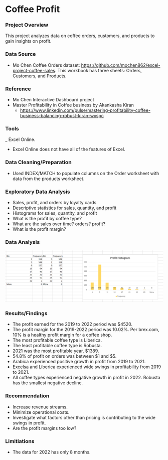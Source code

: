 # Coffee Profit

### Project Overview
This project analyzes data on coffee orders, customers, and products to gain insights on profit.



### Data Source
- Mo Chen Coffee Orders dataset: https://github.com/mochen862/excel-project-coffee-sales. This workbook has three sheets: Orders, Customers, and Products.

### Reference
- Mo Chen Interactive Dashboard project
- Master Profitability in Coffee business by Akankasha Kiran
  - https://www.linkedin.com/pulse/mastering-profitability-coffee-business-balancing-robust-kiran-wxspc

### Tools
_ Excel Online.
  - Excel Online does not have all of the features of Excel.

### Data Cleaning/Preparation
- Used INDEX/MATCH to populate columns on the Order worksheet with data from the products worksheet.

### Exploratory Data Analysis
- Sales, profit, and orders by loyalty cards
- Descriptive statistics for sales, quantity, and profit
- Histograms for sales, quantity, and profit
- What is the profit by coffee type?
- What are the sales over time? orders? profit?
- What is the profit margin?

### Data Analysis

![Histogram](https://github.com/Sarah269/glowing-dollop/blob/main/Coffee%20Profit/CoffeeProfit_SalesHisto.png)

### Results/Findings
- The profit earned for the 2019 to 2022 period was $4520.
- The profit margin for the 2019-2022 period was 10.02%.  Per brex.com, 10% is a healthy profit margin for a coffee shop.
- The most profitable coffee type is Liberica.
- The least profitable coffee type is Robusta.
- 2021 was the most profitable year, $1389.
- 54.8% of profit on orders was between $1 and $5.
- Arabica experienced positive growth in profit from 2019 to 2021.
- Excelsa and Liberica experienced wide swings in profitability from 2019 to 2021.
- All coffee types experienced negative growth in profit in 2022.  Robusta has the smallest negative decline.

### Recommendation
- Increase revenue streams.
- Minimize operational costs.
- Investigate what factors other than pricing is contributing to the wide swings in profit.
- Are the profit margins too low?

### Limitiations
- The data for 2022 has only 8 months.
